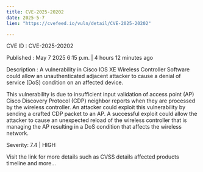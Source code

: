 ```yaml
---
title: CVE-2025-20202
date: 2025-5-7
lien: "https://cvefeed.io/vuln/detail/CVE-2025-20202"

---
```


CVE ID : CVE-2025-20202

Published :  May 7
2025
6:15 p.m. | 4 hours
12 minutes ago

Description : A vulnerability in Cisco IOS XE Wireless Controller Software could allow an unauthenticated
adjacent attacker to cause a denial of service (DoS) condition on an affected device.

 This vulnerability is due to insufficient input validation of access point (AP) Cisco Discovery Protocol (CDP) neighbor reports when they are processed by the wireless controller. An attacker could exploit this vulnerability by sending a crafted CDP packet to an AP. A successful exploit could allow the attacker to cause an unexpected reload of the wireless controller that is managing the AP
resulting in a DoS condition that affects the wireless network.

Severity: 7.4 | HIGH

Visit the link for more details
such as CVSS details
affected products
timeline
and more...
